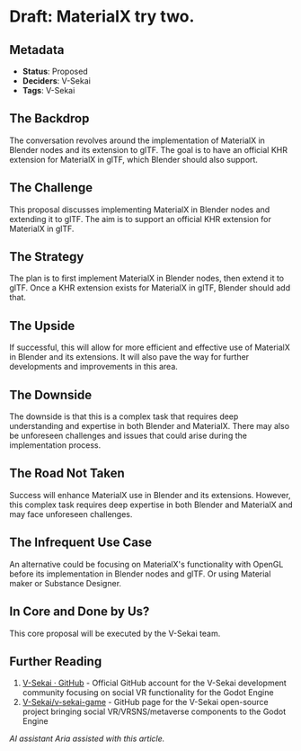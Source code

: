 # Draft: MaterialX try two.

## Metadata

- **Status**: Proposed
- **Deciders**: V-Sekai
- **Tags**: V-Sekai

## The Backdrop

The conversation revolves around the implementation of MaterialX in Blender nodes and its extension to glTF. The goal is to have an official KHR extension for MaterialX in glTF, which Blender should also support.

## The Challenge

This proposal discusses implementing MaterialX in Blender nodes and extending it to glTF. The aim is to support an official KHR extension for MaterialX in glTF.

## The Strategy

The plan is to first implement MaterialX in Blender nodes, then extend it to glTF. Once a KHR extension exists for MaterialX in glTF, Blender should add that.

## The Upside

If successful, this will allow for more efficient and effective use of MaterialX in Blender and its extensions. It will also pave the way for further developments and improvements in this area.

## The Downside

The downside is that this is a complex task that requires deep understanding and expertise in both Blender and MaterialX. There may also be unforeseen challenges and issues that could arise during the implementation process.

## The Road Not Taken

Success will enhance MaterialX use in Blender and its extensions. However, this complex task requires deep expertise in both Blender and MaterialX and may face unforeseen challenges.

## The Infrequent Use Case

An alternative could be focusing on MaterialX's functionality with OpenGL before its implementation in Blender nodes and glTF. Or using Material maker or Substance Designer.

## In Core and Done by Us?

This core proposal will be executed by the V-Sekai team.

## Further Reading

1. [V-Sekai · GitHub](https://github.com/v-sekai) - Official GitHub account for the V-Sekai development community focusing on social VR functionality for the Godot Engine
2. [V-Sekai/v-sekai-game](https://github.com/v-sekai/v-sekai-game) - GitHub page for the V-Sekai open-source project bringing social VR/VRSNS/metaverse components to the Godot Engine

_AI assistant Aria assisted with this article._
